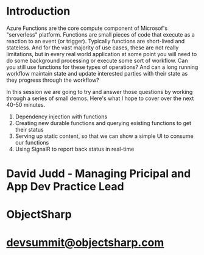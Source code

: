 # Introduction 
Azure Functions are the core compute component of Microsof's "serverless" platform. Functions are small pieces of code that
execute as a reaction to an event (or trigger).  Typically functions are short-lived and stateless. And for the vast majority
of use cases, these are not really limitations, but in every real world application at some point you will need to do some
background processing or execute some sort of workflow.  Can you still use functions for these types of operations? And can 
a long running workflow maintain state and update interested parties with their state as they progress through the workflow?

In this session we are going to try and answer those questions by working through a series of small demos.  Here's what I hope 
to cover over the next 40-50 minutes.

1. Dependency injection with functions
1. Creating new durable functions and querying existing functions to get their status
1. Serving up static content, so that we can show a simple UI to consume our functions
1. Using SignalR to report back status in real-time

# David Judd - Managing Pricipal and App Dev Practice Lead
# ObjectSharp
# devsummit@objectsharp.com
